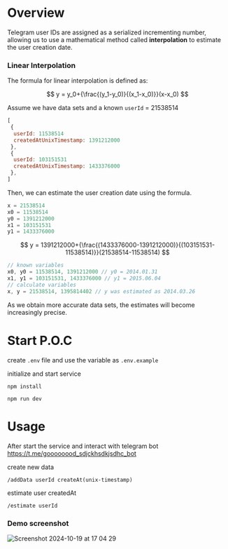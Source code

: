 # Overview

Telegram user IDs are assigned as a serialized incrementing number, allowing us to use a mathematical method called **interpolation** to estimate the user creation date.

### **Linear Interpolation**

The formula for linear interpolation is defined as:

$$
y = y_0+{\frac{(y_1-y_0)}{(x_1-x_0)}}(x-x_0)
$$

Assume we have  data sets and a known `userId` = 21538514

```jsx
[
 {
  userId: 11538514
  createdAtUnixTimestamp: 1391212000
 },
 {
  userId: 103151531
  createdAtUnixTimestamp: 1433376000
 },
]
```

Then, we can estimate the user creation date using the formula.

```jsx
x = 21538514
x0 = 11538514
y0 = 1391212000
x1 = 103151531
y1 = 1433376000
```

$$
y = 1391212000+{\frac{(1433376000-1391212000)}{(103151531-11538514)}}(21538514-11538514)
$$

```jsx
// known variables
x0, y0 = 11538514, 1391212000 // y0 = 2014.01.31
x1, y1 = 103151531, 1433376000 // y1 = 2015.06.04
// calculate variables
x, y = 21538514, 1395814402 // y was estimated as 2014.03.26
```

As we obtain more accurate data sets, the estimates will become increasingly precise.

# **Start P.O.C**

create `.env` file and use the variable as `.env.example`



initialize and start service

```
npm install

npm run dev

```

# Usage

After start the service and interact with telegram bot https://t.me/goooooood_sdjckhsdkjsdhc_bot 

create new data

```
/addData userId createAt(unix-timestamp)

```

estimate user createdAt

```
/estimate userId

```

### Demo screenshot
![Screenshot 2024-10-19 at 17 04 29](https://github.com/user-attachments/assets/7278c55b-c3dc-4ade-9f28-659321f72bc3)
